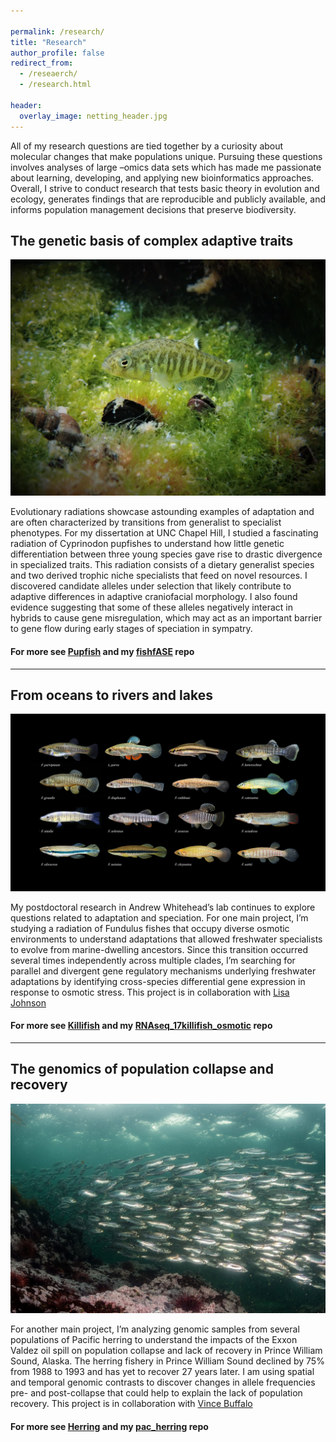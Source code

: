 ```yaml
---

permalink: /research/
title: "Research"
author_profile: false
redirect_from: 
  - /reseaerch/
  - /research.html

header:
  overlay_image: netting_header.jpg
---
```




All of my research questions are tied together by a curiosity about molecular changes that make populations unique. Pursuing these questions involves analyses of large –omics data sets which has made me passionate about learning, developing, and applying new bioinformatics approaches. Overall, I strive to conduct research that tests basic theory in evolution and ecology, generates findings that are reproducible and publicly available, and informs population management decisions that preserve biodiversity.

## The genetic basis of complex adaptive traits
![pupfish](/images/P3182392_copy.jpg "generalist pupfish")  

Evolutionary radiations showcase astounding examples of adaptation and are often characterized by transitions from generalist to specialist phenotypes. For my dissertation at UNC Chapel Hill, I studied a fascinating radiation of Cyprinodon pupfishes to understand how little genetic differentiation between three young species gave rise to drastic divergence in specialized traits. This radiation consists of a dietary generalist species and two derived trophic niche specialists that feed on novel resources. I discovered candidate alleles under selection that likely contribute to adaptive differences in adaptive craniofacial morphology. I also found evidence suggesting that some of these alleles negatively interact in hybrids to cause gene misregulation, which may act as an important barrier to gene flow during early stages of speciation in sympatry.
#### For more see [Pupfish](https://joemcgirr.github.io/pupfish/) and my [fishfASE](https://github.com/joemcgirr/fishfASE) repo
___
## From oceans to rivers and lakes
![fundulus](/images/14_killifish.png "fundulus")  

My postdoctoral research in Andrew Whitehead’s lab continues to explore questions related to adaptation and speciation. For one main project, I’m studying a radiation of Fundulus fishes that occupy diverse osmotic environments to understand adaptations that allowed freshwater specialists to evolve from marine-dwelling ancestors. Since this transition occurred several times independently across multiple clades, I’m searching for parallel and divergent gene regulatory mechanisms underlying freshwater adaptations by identifying cross-species differential gene expression in response to osmotic stress. This project is in collaboration with [Lisa Johnson](https://github.com/johnsolk) 
#### For more see [Killifish](https://joemcgirr.github.io/killifish/) and my [RNAseq_17killifish_osmotic](https://github.com/joemcgirr/RNAseq_17killifish_osmotic) repo
___
## The genomics of population collapse and recovery
![herring](/images/school-herring-indigenous-rights-1200x799.jpg "herring")  

For another main project, I’m analyzing genomic samples from several populations of Pacific herring to understand the impacts of the Exxon Valdez oil spill on population collapse and lack of recovery in Prince William Sound, Alaska. The herring fishery in Prince William Sound declined by 75% from 1988 to 1993 and has yet to recover 27 years later. I am using spatial and temporal genomic contrasts to discover changes in allele frequencies pre- and post-collapse that could help to explain the lack of population recovery. This project is in collaboration with [Vince Buffalo](https://github.com/vsbuffalo)
#### For more see [Herring](https://joemcgirr.github.io/herring/) and my [pac_herring](https://github.com/joemcgirr/pac_herring) repo




